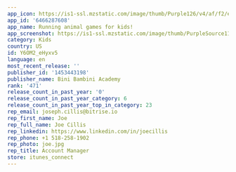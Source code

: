 ```yaml
---
app_icon: https://is1-ssl.mzstatic.com/image/thumb/Purple126/v4/af/f2/e9/aff2e991-9605-5bc7-af27-70b45ca7598f/AppIcon-1x_U007emarketing-0-7-0-85-220-0.png/1024x1024bb.png
app_id: '6466287608'
app_name: Running animal games for kids!
app_screenshot: https://is1-ssl.mzstatic.com/image/thumb/PurpleSource116/v4/1b/b1/48/1bb148d1-db92-5d78-5d3a-febdc03e03ee/ef84e402-bf95-4285-9295-e2c12ad98bae_data_U002f21ebec87-2a92-48e6-869d-74dcd9c40ef6_U002fen-US_U002fscreenshots_U002f2778x1284_U002f2778x1284_en_bar_s001_01.png/2778x1284bb.png
category: Kids
country: US
id: Y6OM2_eHyxv5
language: en
most_recent_release: ''
publisher_id: '1453443198'
publisher_name: Bini Bambini Academy
rank: '471'
release_count_in_past_year: '0'
release_count_in_past_year_category: 6
release_count_in_past_year_top_in_category: 23
rep_email: joseph.cillis@bitrise.io
rep_first_name: Joe
rep_full_name: Joe Cillis
rep_linkedin: https://www.linkedin.com/in/joecillis
rep_phone: +1 518-258-1902
rep_photo: joe.jpg
rep_title: Account Manager
store: itunes_connect
---
```

